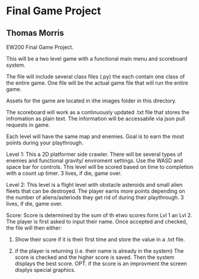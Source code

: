 # Final Game Project
## Thomas Morris
 
 EW200 Final Game Project. 

This will be a two level game with a functional main menu and scoreboard system.

The file will include several class files (.py) the each contain one class of the entire game. One file will be the actual game file that will run the entire game.

Assets for the game are located in ithe images folder in this directory.

The scoreboard will work as a continuously updated .txt file that stores the infromation as plain text. The information will be accessabile via json pull requests in game.

Each level will have the same map and enemies. Goal is to earn the most points during your playthrough.

Level 1: This a 2D platformer side crawler. There will be several types of enemies and functional gravity/ enviroment settings. Use  the WASD and space bar for controls. This level will be scored based on time to completion with a count up timer. 3 lives, if die, game over.

Level 2: This level is a flight level with obstacle asteroids and small alien fleets that can be destroyed. The player earns more points depending on the number of aliens/asteriods they get rid of during their playthrough. 3 lives, if die, game over.

Score: Score is determined by the sum of th etwo scores form Lvl 1 an Lvl 2. The player is first asked to input their name. Once accepted and checked, the file will then either:

1. Show their score if it is their first time and store the value in a .txt file.

2. if the player is returning (i.e. their name is already in the system) The score is checked and the higher score is saved. Then the system displays the best score. OPT. if the score is an improvment the screen displys special graphics.
